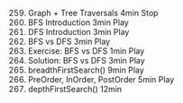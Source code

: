 259. Graph + Tree Traversals
     4min
     Stop
260. BFS Introduction
     3min
     Play
261. DFS Introduction
     3min
     Play
262. BFS vs DFS
     3min
     Play
263. Exercise: BFS vs DFS
     1min
     Play
264. Solution: BFS vs DFS
     3min
     Play
265. breadthFirstSearch()
     9min
     Play
266. PreOrder, InOrder, PostOrder
     5min
     Play
267. depthFirstSearch()
     12min
